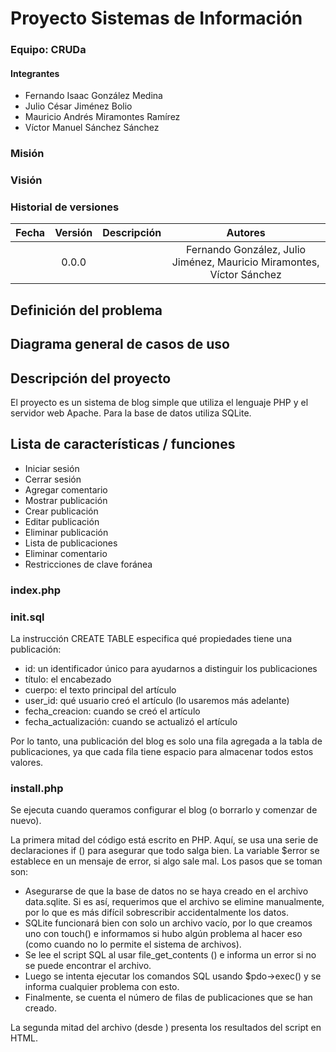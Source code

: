 # Proyecto Sistemas de Información

### Equipo: CRUDa
#### Integrantes
+ Fernando Isaac González Medina
+ Julio César Jiménez Bolio
+ Mauricio Andrés Miramontes Ramírez
+ Víctor Manuel Sánchez Sánchez

### Misión


### Visión


### Historial de versiones
|   Fecha  | Versión |             Descripción            |                                  Autores                                 |
|:--------:|:-------:|:----------------------------------:|:----------------------------------------------------------------------:|
|  |  0.0.0  |  |  Fernando González, Julio Jiménez, Mauricio Miramontes, Víctor Sánchez |

## Definición del problema


## Diagrama general de casos de uso


## Descripción del proyecto
El proyecto es un sistema de blog simple que utiliza el lenguaje PHP y el servidor web Apache. Para la base de datos utiliza SQLite.

## Lista de características / funciones
+ Iniciar sesión
+ Cerrar sesión
+ Agregar comentario
+ Mostrar publicación
+ Crear publicación
+ Editar publicación
+ Eliminar publicación
+ Lista de publicaciones
+ Eliminar comentario
+ Restricciones de clave foránea

### index.php


### init.sql
La instrucción CREATE TABLE especifica qué propiedades tiene una publicación:
+ id: un identificador único para ayudarnos a distinguir los publicaciones
+ título: el encabezado
+ cuerpo: el texto principal del artículo
+ user_id: qué usuario creó el artículo (lo usaremos más adelante)
+ fecha_creacion: cuando se creó el artículo
+ fecha_actualización: cuando se actualizó el artículo

Por lo tanto, una publicación del blog es solo una fila agregada a la tabla de publicaciones, ya que cada fila tiene espacio para almacenar todos estos valores.

### install.php
Se ejecuta cuando queramos configurar el blog (o borrarlo y comenzar de nuevo).

La primera mitad del código está escrito en PHP. Aquí, se usa una serie de declaraciones if () para asegurar que todo salga bien. La variable $error se establece en un mensaje de error, si algo sale mal. 
Los pasos que se toman son:
+ Asegurarse de que la base de datos no se haya creado en el archivo data.sqlite. Si es así, requerimos que el archivo se elimine manualmente, por lo que es más difícil sobrescribir accidentalmente los datos.
+ SQLite funcionará bien con solo un archivo vacío, por lo que creamos uno con touch() e informamos si hubo algún problema al hacer eso (como cuando no lo permite el sistema de archivos).
+ Se lee el script SQL al usar file_get_contents () e informa un error si no se puede encontrar el archivo.
+ Luego se intenta ejecutar los comandos SQL usando $pdo->exec() y se informa cualquier problema con esto.
+ Finalmente, se cuenta el número de filas de publicaciones que se han creado.

La segunda mitad del archivo (desde <!DOCTYPE html>) presenta los resultados del script en HTML.

